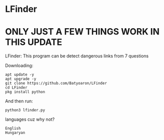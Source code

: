 # LFinder
# ONLY JUST A FEW THINGS WORK IN THIS UPDATE

LFinder: This program can be detect dangerous links from 7 questions

 
 Downloading:

    apt update -y
    apt upgrade -y
    git clone https://github.com/Batyoaron/LFinder
    cd LFinder
    pkg install python
    
 
 And then run:

    python3 lfinder.py
    


 languages cuz why not?

    English
    Hungaryan     
